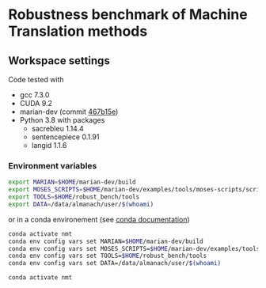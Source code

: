 # Robustness benchmark of Machine Translation methods

## Workspace settings

Code tested with

- gcc 7.3.0
- CUDA 9.2
- marian-dev (commit [467b15e](https://github.com/marian-nmt/marian-dev/commit/467b15e2b94b7c7b25ceaee764f790d8faaeabf2))
- Python 3.8 with packages
  - sacrebleu 1.14.4
  - sentencepiece 0.1.91
  - langid 1.1.6

### Environment variables

```bash
export MARIAN=$HOME/marian-dev/build
export MOSES_SCRIPTS=$HOME/marian-dev/examples/tools/moses-scripts/scripts
export TOOLS=$HOME/robust_bench/tools
export DATA=/data/almanach/user/$(whoami)
```

or in a conda environement (see
[conda documentation](https://docs.conda.io/projects/conda/en/latest/user-guide/tasks/manage-environments.html#setting-environment-variables))

```bash
conda activate nmt
conda env config vars set MARIAN=$HOME/marian-dev/build
conda env config vars set MOSES_SCRIPTS=$HOME/marian-dev/examples/tools/moses-scripts/scripts
conda env config vars set TOOLS=$HOME/robust_bench/tools
conda env config vars set DATA=/data/almanach/user/$(whoami)

conda activate nmt
```
